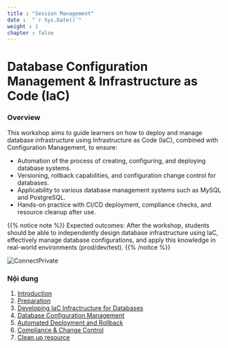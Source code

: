 ```yaml
---
title : "Session Management"
date :  "`r Sys.Date()`" 
weight : 1 
chapter : false
---
```

# Database Configuration Management & Infrastructure as Code (IaC)

### Overview

This workshop aims to guide learners on how to deploy and manage database infrastructure using Infrastructure as Code (IaC), combined with Configuration Management, to ensure:
- Automation of the process of creating, configuring, and deploying database systems.
- Versioning, rollback capabilities, and configuration change control for databases.
- Applicability to various database management systems such as MySQL and PostgreSQL.
- Hands-on practice with CI/CD deployment, compliance checks, and resource cleanup after use.

{{% notice note %}}
Expected outcomes: After the workshop, students should be able to independently design database infrastructure using IaC, effectively manage database configurations, and apply this knowledge in real-world environments (prod/dev/test).
{{% /notice %}}

![ConnectPrivate](/images/arc-log.png) 

### Nội dung

 1. [Introduction](1-introduce/)
 2. [Preparation](2-Prerequiste/)
 3. [Developing IaC Infractructure for Databases](3-Accessibilitytoinstance/)
 4. [Database Configuration Management](4-s3log/)
 5. [Automated Deployment and Rollback](5-Portfwd/)
 6. [Compliance & Change Control](6-Compliance/)
 7. [Clean up resource](7-Cleanup/)
